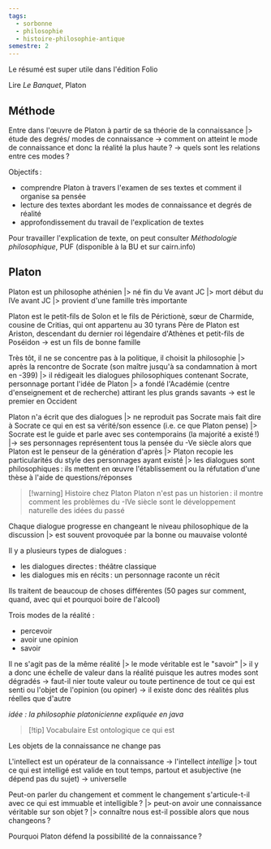 ```yaml
---
tags:
  - sorbonne
  - philosophie
  - histoire-philosophie-antique
semestre: 2
---
```

Le résumé est super utile dans l'édition Folio

Lire _Le Banquet_, Platon
## Méthode
Entre dans l'œuvre de Platon à partir de sa théorie de la connaissance
|> étude des degrés/ modes de connaissance
-> comment on atteint le mode de connaissance et donc la réalité la plus haute ?
-> quels sont les relations entre ces modes ?

Objectifs :
- comprendre Platon à travers l'examen de ses textes et comment il organise sa pensée
- lecture des textes abordant les modes de connaissance et degrés de réalité
- approfondissement du travail de l'explication de textes

Pour travailler l'explication de texte, on peut consulter _Méthodologie philosophique_, PUF (disponible à la BU et sur cairn.info)
## Platon
Platon est un philosophe athénien
|> né fin du Ve avant JC
|> mort début du IVe avant JC
|> provient d'une famille très importante

Platon est le petit-fils de Solon et le fils de Périctionè, sœur de Charmide, cousine de Critias, qui ont appartenu au 30 tyrans
Père de Platon est Ariston, descendant du dernier roi légendaire d'Athènes et petit-fils de Poséidon
-> est un fils de bonne famille

Très tôt, il ne se concentre pas à la politique, il choisit la philosophie
|> après la rencontre de Socrate (son maître jusqu'à sa condamnation à mort en -399)
|> il rédigeait les dialogues philosophiques contenant Socrate, personnage portant l'idée de Platon
|> a fondé l'Académie (centre d'enseignement et de recherche) attirant les plus grands savants -> est le premier en Occident

Platon n'a écrit que des dialogues
|> ne reproduit pas Socrate mais fait dire à Socrate ce qui en est sa vérité/son essence (i.e. ce que Platon pense)
|> Socrate est le guide et parle avec ses contemporains (la majorité a existé !)
|-> ses personnages représentent tous la pensée du -Ve siècle alors que Platon est le penseur de la génération d'après
|> Platon recopie les particularités du style des personnages ayant existé
|> les dialogues sont philosophiques : ils mettent en œuvre l'établissement ou la réfutation d'une thèse à l'aide de questions/réponses

> [!warning] Histoire chez Platon
> Platon n'est pas un historien : il montre comment les problèmes du -IVe siècle sont le développement naturelle des idées du passé

Chaque dialogue progresse en changeant le niveau philosophique de la discussion
|> est souvent provoquée par la bonne ou mauvaise volonté

Il y a plusieurs types de dialogues :
- les dialogues directes : théâtre classique
- les dialogues mis en récits : un personnage raconte un récit

Ils traitent de beaucoup de choses différentes (50 pages sur comment, quand, avec qui et pourquoi boire de l'alcool)

Trois modes de la réalité :
- percevoir
- avoir une opinion
- savoir

Il ne s'agit pas de la même réalité
|> le mode véritable est le "savoir"
|> il y a donc une échelle de valeur dans la réalité puisque les autres modes sont dégradés
-> faut-il nier toute valeur ou toute pertinence de tout ce qui est senti ou l'objet de l'opinion (ou opiner)
-> il existe donc des réalités plus réelles que d'autre

*idée : la philosophie platonicienne expliquée en java*

> [!tip] Vocabulaire
> Est ontologique ce qui est

Les objets de la connaissance ne change pas

L'intellect est un opérateur de la connaissance -> l'intellect *intellige*
|> tout ce qui est intelligé est valide en tout temps, partout et asubjective (ne dépend pas du sujet) -> universelle

Peut-on parler du changement et comment le changement s'articule-t-il avec ce qui est immuable et intelligible ?
|> peut-on avoir une connaissance véritable sur son objet ?
|> connaître nous est-il possible alors que nous changeons ?

Pourquoi Platon défend la possibilité de la connaissance ?